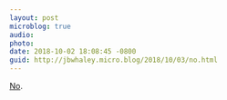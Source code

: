 ```yaml
---
layout: post
microblog: true
audio: 
photo: 
date: 2018-10-02 18:08:45 -0800
guid: http://jbwhaley.micro.blog/2018/10/03/no.html
---
```

[No](https://www.bbc.co.uk/news/health-45721671).
